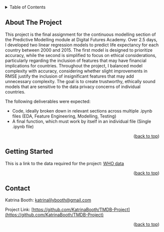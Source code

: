 <!-- Improved compatibility of back to top link: See: https://github.com/othneildrew/Best-README-Template/pull/73 -->
<a id="readme-top"></a>

<!-- TABLE OF CONTENTS -->
<details>
  <summary>Table of Contents</summary>
  <ol>
    <li>
      <a href="#about-the-project">About The Project</a>
    </li>
    <li>
      <a href="#getting-started">Getting Started</a>
    </li>
    <li><a href="#contact">Contact</a></li>
  </ol>
</details>



<!-- ABOUT THE PROJECT -->
## About The Project

This project is the final assignment for the continuous modelling section of the Predictive Modelling module at Digital Futures Academy. Over 2.5 days, I developed two linear regression models to predict life expectancy for each country between 2000 and 2015. The first model is designed to prioritize accuracy, while the second is simplified to focus on ethical considerations, particularly regarding the inclusion of features that may have financial implications for countries. Throughout the project, I balanced model complexity with accuracy, considering whether slight improvements in RMSE justify the inclusion of insignificant features that may add unnecessary complexity. The goal is to create trustworthy, ethically sound models that are sensitive to the data privacy concerns of individual countries.

The following deliverables were expected:

* Code, ideally broken down in relevant sections across multiple .ipynb files (EDA, Feature Engineering, Modelling, Testing)
* A final function, which must work by itself in an individual file (Single .ipynb file)

<p align="right">(<a href="#readme-top">back to top</a>)</p>



<!-- GETTING STARTED -->
## Getting Started

This is a link to the data required for the project: [WHO data](https://noodle.digitalfutures.com/mod/url/view.php?id=3186)

<p align="right">(<a href="#readme-top">back to top</a>)</p>




<!-- CONTACT -->
## Contact

Katrina Booth: katrinalilybooth@gmail.com

Project Link: [https://github.com/KatrinaBooth/TMDB-Project](https://github.com/KatrinaBooth/TMDB-Project)

<p align="right">(<a href="#readme-top">back to top</a>)</p>
